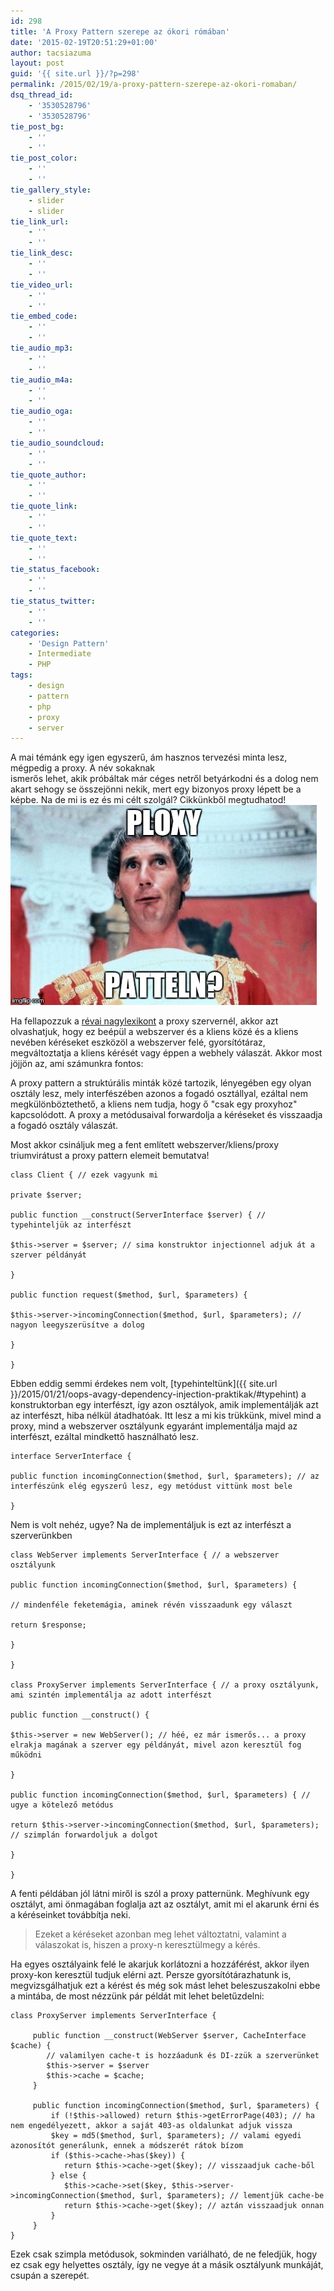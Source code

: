 ```yaml
---
id: 298
title: 'A Proxy Pattern szerepe az ókori rómában'
date: '2015-02-19T20:51:29+01:00'
author: tacsiazuma
layout: post
guid: '{{ site.url }}/?p=298'
permalink: /2015/02/19/a-proxy-pattern-szerepe-az-okori-romaban/
dsq_thread_id:
    - '3530528796'
    - '3530528796'
tie_post_bg:
    - ''
    - ''
tie_post_color:
    - ''
    - ''
tie_gallery_style:
    - slider
    - slider
tie_link_url:
    - ''
    - ''
tie_link_desc:
    - ''
    - ''
tie_video_url:
    - ''
    - ''
tie_embed_code:
    - ''
    - ''
tie_audio_mp3:
    - ''
    - ''
tie_audio_m4a:
    - ''
    - ''
tie_audio_oga:
    - ''
    - ''
tie_audio_soundcloud:
    - ''
    - ''
tie_quote_author:
    - ''
    - ''
tie_quote_link:
    - ''
    - ''
tie_quote_text:
    - ''
    - ''
tie_status_facebook:
    - ''
    - ''
tie_status_twitter:
    - ''
    - ''
categories:
    - 'Design Pattern'
    - Intermediate
    - PHP
tags:
    - design
    - pattern
    - php
    - proxy
    - server
---
```


A mai témánk egy igen egyszerű, ám hasznos tervezési minta lesz, mégpedig a proxy. A név sokaknak  
ismerős lehet, akik próbáltak már céges netről betyárkodni és a dolog nem akart sehogy se összejönni nekik, mert egy bizonyos proxy lépett be a képbe. Na de mi is ez és mi célt szolgál? Cikkünkből megtudhatod!![ploxy](assets/uploads/2015/02/ploxy.jpg)

Ha fellapozzuk a [révai nagylexikont](http://hu.wikipedia.org/) a proxy szervernél, akkor azt olvashatjuk, hogy ez beépül a webszerver és a kliens közé és a kliens nevében kéréseket eszközöl a webszerver felé, gyorsítótáraz, megváltoztatja a kliens kérését vagy éppen a webhely válaszát. Akkor most jöjjön az, ami számunkra fontos:

A proxy pattern a struktúrális minták közé tartozik, lényegében egy olyan osztály lesz, mely interfészében azonos a fogadó osztállyal, ezáltal nem megkülönböztethető, a kliens nem tudja, hogy ő "csak egy proxyhoz" kapcsolódott. A proxy a metódusaival forwardolja a kéréseket és visszaadja a fogadó osztály válaszát.

Most akkor csináljuk meg a fent említett webszerver/kliens/proxy triumvirátust a proxy pattern elemeit bemutatva!

```
class Client { // ezek vagyunk mi

private $server;

public function __construct(ServerInterface $server) { // typehinteljük az interfészt

$this->server = $server; // sima konstruktor injectionnel adjuk át a szerver példányát

}

public function request($method, $url, $parameters) {

$this->server->incomingConnection($method, $url, $parameters); // nagyon leegyszerüsítve a dolog

}

}
```

Ebben eddig semmi érdekes nem volt, [typehinteltünk]({{ site.url }}/2015/01/21/oops-avagy-dependency-injection-praktikak/#typehint) a konstruktorban egy interfészt, így azon osztályok, amik implementálják azt az interfészt, hiba nélkül átadhatóak. Itt lesz a mi kis trükkünk, mivel mind a proxy, mind a webszerver osztályunk egyaránt implementálja majd az interfészt, ezáltal mindkettő használható lesz.

```
interface ServerInterface {

public function incomingConnection($method, $url, $parameters); // az interfészünk elég egyszerű lesz, egy metódust vittünk most bele

}
```

Nem is volt nehéz, ugye? Na de implementáljuk is ezt az interfészt a szerverünkben

```
class WebServer implements ServerInterface { // a webszerver osztályunk

public function incomingConnection($method, $url, $parameters) {

// mindenféle feketemágia, aminek révén visszaadunk egy választ

return $response;

}

}

class ProxyServer implements ServerInterface { // a proxy osztályunk, ami szintén implementálja az adott interfészt

public function __construct() {

$this->server = new WebServer(); // héé, ez már ismerős... a proxy elrakja magának a szerver egy példányát, mivel azon keresztül fog működni

}

public function incomingConnection($method, $url, $parameters) { // ugye a kötelező metódus

return $this->server->incomingConnection($method, $url, $parameters); // szimplán forwardoljuk a dolgot

}

}
```

A fenti példában jól látni miről is szól a proxy patternünk. Meghívunk egy osztályt, ami önmagában foglalja azt az osztályt, amit mi el akarunk érni és a kéréseinket továbbítja neki.

> Ezeket a kéréseket azonban meg lehet változtatni, valamint a válaszokat is, hiszen a proxy-n keresztülmegy a kérés.

Ha egyes osztályaink felé le akarjuk korlátozni a hozzáférést, akkor ilyen proxy-kon keresztül tudjuk elérni azt. Persze gyorsítótárazhatunk is, megvizsgálhatjuk ezt a kérést és még sok mást lehet beleszuszakolni ebbe a mintába, de most nézzünk pár példát mit lehet beletűzdelni:

```
class ProxyServer implements ServerInterface { 

     public function __construct(WebServer $server, CacheInterface $cache) {
        // valamilyen cache-t is hozzáadunk és DI-zzük a szerverünket
        $this->server = $server 
        $this->cache = $cache;
     }

     public function incomingConnection($method, $url, $parameters) { 
         if (!$this->allowed) return $this->getErrorPage(403); // ha nem engedélyezett, akkor a saját 403-as oldalunkat adjuk vissza
         $key = md5($method, $url, $parameters); // valami egyedi azonosítót generálunk, ennek a módszerét rátok bízom
         if ($this->cache->has($key)) {
            return $this->cache->get($key); // visszaadjuk cache-ből
         } else {
            $this->cache->set($key, $this->server->incomingConnection($method, $url, $parameters); // lementjük cache-be
            return $this->cache->get($key); // aztán visszaadjuk onnan
         }
     }
}
```

Ezek csak szimpla metódusok, sokminden variálható, de ne feledjük, hogy ez csak egy helyettes osztály, így ne vegye át a másik osztályunk munkáját, csupán a szerepét.
